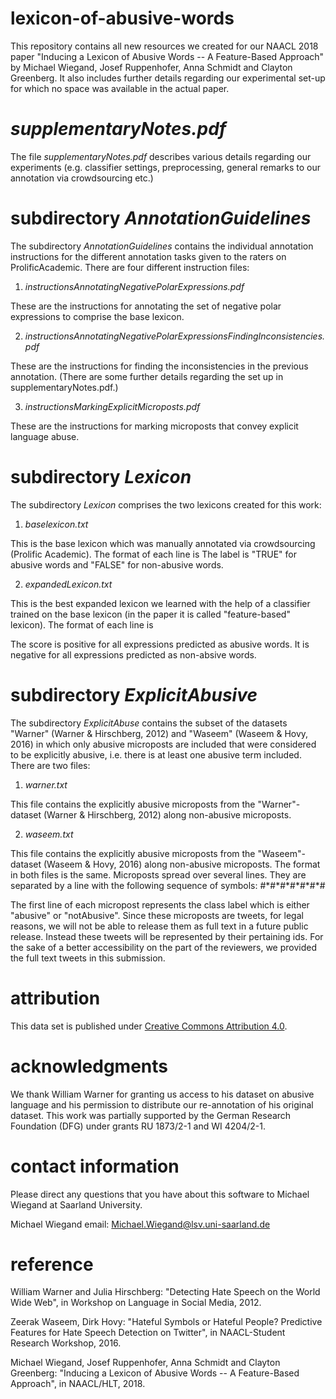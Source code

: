 # lexicon-of-abusive-words
This repository contains all new resources we created for our NAACL 2018 paper "Inducing a Lexicon of Abusive Words -- A Feature-Based Approach" by Michael Wiegand, Josef Ruppenhofer, Anna Schmidt and Clayton Greenberg. It also includes further details regarding our experimental set-up for which no space was available in the actual paper.

# *supplementaryNotes.pdf*
The file *supplementaryNotes.pdf* describes various details regarding our experiments (e.g. classifier settings, preprocessing, general remarks to our annotation via crowdsourcing etc.)

# subdirectory *AnnotationGuidelines*
The subdirectory *AnnotationGuidelines* contains the individual annotation instructions for the different annotation tasks given to the raters on ProlificAcademic.
There are four different instruction files:
1) *instructionsAnnotatingNegativePolarExpressions.pdf*

These are the instructions for annotating the set of negative polar expressions to comprise the base lexicon.

2) *instructionsAnnotatingNegativePolarExpressionsFindingInconsistencies.pdf*

These are the instructions for finding the inconsistencies in the previous annotation. (There are some further details regarding the set up in supplementaryNotes.pdf.)

3) *instructionsMarkingExplicitMicroposts.pdf*

These are the instructions for marking microposts that convey explicit language abuse.

# subdirectory *Lexicon*
The subdirectory *Lexicon* comprises the two lexicons created for this work:
1) *baselexicon.txt*

This is the base lexicon which was manually annotated via crowdsourcing (Prolific Academic).
The format of each line is
<negativePolarExpression>	<LABEL>
The label is "TRUE" for abusive words and "FALSE" for non-abusive words.

2) *expandedLexicon.txt*

This is the best expanded lexicon we learned with the help of a classifier trained on the base lexicon (in the paper it is called "feature-based" lexicon).
The format of each line is

<negativePolarExpression>	<SCORE>

The score is positive for all expressions predicted as abusive words.
It is negative for all expressions predicted as non-absive words.

# subdirectory *ExplicitAbusive*
The subdirectory *ExplicitAbuse* contains the subset of the datasets "Warner" (Warner & Hirschberg, 2012) and "Waseem" (Waseem & Hovy, 2016) in which only abusive microposts are included that were considered to be explicitly abusive, i.e. there is at least one abusive term included.
There are two files:

1) *warner.txt*

This file contains the explicitly abusive microposts from the "Warner"-dataset (Warner & Hirschberg, 2012) along non-abusive microposts.

2) *waseem.txt*

This file contains the explicitly abusive microposts from the "Waseem"-dataset (Waseem & Hovy, 2016) along non-abusive microposts.
The format in both files is the same.
Microposts spread over several lines. They are separated by a line with the following sequence of symbols: #\*#\*#\*#\*#\*#\*#

The first line of each micropost represents the class label which is either "abusive" or "notAbusive".
Since these microposts are tweets, for legal reasons, we will not be able to release them as full text in a future public release.
Instead these tweets will be represented by their pertaining ids.
For the sake of a better accessibility on the part of the reviewers, we provided the full text tweets in this submission.

# attribution
This data set is published under [Creative Commons Attribution 4.0](https://github.com/uds-lsv/lexicon-of-abusive-words/blob/master/LICENSE).


# acknowledgments
We thank William Warner for granting us access to his dataset on abusive language and his permission to distribute our re-annotation of his original dataset.
This work was partially supported by the German Research Foundation (DFG) under grants RU 1873/2-1 and WI 4204/2-1.




# contact information 
Please direct any questions that you have about this software to Michael Wiegand at Saarland University.

Michael Wiegand	      email: Michael.Wiegand@lsv.uni-saarland.de


# reference
William Warner and Julia Hirschberg: "Detecting Hate Speech on the World Wide Web", in Workshop on Language in Social Media, 2012.

Zeerak Waseem, Dirk Hovy: "Hateful Symbols or Hateful People? Predictive Features for Hate Speech Detection on Twitter", in NAACL-Student Research Workshop, 2016. 

Michael Wiegand, Josef Ruppenhofer, Anna Schmidt and Clayton Greenberg: "Inducing a Lexicon of Abusive Words -- A Feature-Based Approach", in NAACL/HLT, 2018.

